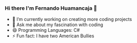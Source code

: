### Hi there I'm Fernando Huamancaja 👋




- 🔭 I’m currently working on creating more coding projects
- 💬 Ask me about my fascination with coding
- 😄 Programming Languages: C#
- ⚡ Fun fact: I have two American Bullies

